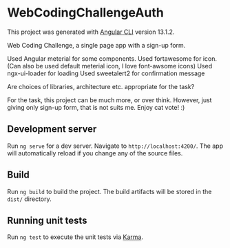 # WebCodingChallengeAuth

This project was generated with [Angular CLI](https://github.com/angular/angular-cli) version 13.1.2.

Web Coding Challenge, a single page app with a sign-up form.

Used Angular meterial for some components.
Used fortawesome for icon. (Can also be used default meterial icon, I love font-awsome icons)
Used ngx-ui-loader for loading
Used sweetalert2 for confirmation message

Are choices of libraries, architecture etc. appropriate for the task?

For the task, this project can be much more, or over think. However, just giving only sign-up form, that is not suits me. Enjoy cat vote! :)

## Development server

Run `ng serve` for a dev server. Navigate to `http://localhost:4200/`. The app will automatically reload if you change any of the source files.

## Build

Run `ng build` to build the project. The build artifacts will be stored in the `dist/` directory.

## Running unit tests

Run `ng test` to execute the unit tests via [Karma](https://karma-runner.github.io).

